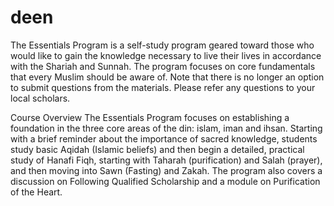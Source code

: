 # deen
The Essentials Program is a self-study program geared toward those who would like to gain the knowledge necessary 
to live their lives in accordance with the Shariah and Sunnah. The program focuses on core fundamentals that every Muslim should be aware of. 
Note that there is no longer an option to submit questions from the materials. Please refer any questions to your local scholars.

Course Overview
The Essentials Program focuses on establishing a foundation in the three core areas of the din: islam, iman and ihsan.
Starting with a brief reminder about the importance of sacred knowledge, students study basic Aqidah (Islamic beliefs) and then begin a detailed,
practical study of Hanafi Fiqh, starting with Taharah (purification) and Salah (prayer), and then moving into Sawn (Fasting) and Zakah.
The program also covers a discussion on Following Qualified Scholarship and a module on Purification of the Heart.

